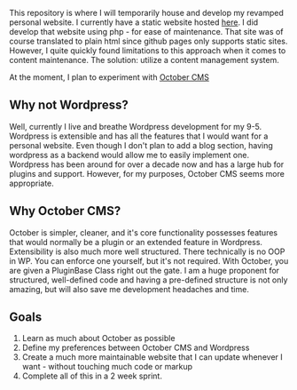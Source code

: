 This repository is where I will temporarily house and develop my revamped personal website. I currently have a static website hosted [here](https://analiamok.github.io). I did develop that website using php - for ease of maintenance. That site was of course translated to plain html since github pages only supports static sites. However, I quite quickly found limitations to this approach when it comes to content maintenance. The solution: utilize a content management system.

At the moment, I plan to experiment with [October CMS](https://octobercms.com)

## Why not Wordpress?
Well, currently I live and breathe Wordpress development for my 9-5. Wordpress is extensible and has all the features that I would want for a personal website. Even though I don't plan to add a blog section, having wordpress as a backend would allow me to easily implement one. Wordpress has been around for over a decade now and has a large hub for plugins and support. However, for my purposes, October CMS seems more appropriate.

## Why October CMS?
October is simpler, cleaner, and it's core functionality possesses features that would normally be a plugin or an extended feature in Wordpress.
Extensibility is also much more well structured. There technically is no OOP in WP. You can enforce one yourself, but it's not required. With October, you are given a PluginBase Class right out the gate. I am a huge proponent for structured, well-defined code and having a pre-defined structure is not only amazing, but will also save me development headaches and time.

## Goals
1. Learn as much about October as possible
2. Define my preferences between October CMS and Wordpress
3. Create a much more maintainable website that I can update whenever I want - without touching much code or markup
4. Complete all of this in a 2 week sprint.
